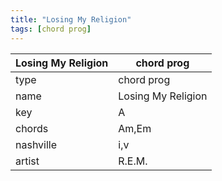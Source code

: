 ```yaml
---
title: "Losing My Religion"
tags: [chord prog]
---
```


|Losing My Religion|chord prog|
|---|---|
|type|chord prog|
|name|Losing My Religion|
|key|A|
|chords|Am,Em|
|nashville|i,v|
|artist|R.E.M.|
